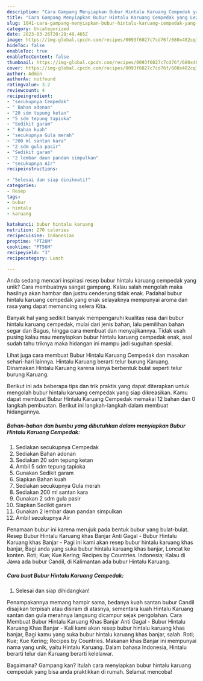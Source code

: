 ```yaml
---
description: "Cara Gampang Menyiapkan Bubur Hintalu Karuang Cempedak yang Lezat Sekali"
title: "Cara Gampang Menyiapkan Bubur Hintalu Karuang Cempedak yang Lezat Sekali"
slug: 1041-cara-gampang-menyiapkan-bubur-hintalu-karuang-cempedak-yang-lezat-sekali
category: Uncategorized
date: 2023-03-26T20:28:48.465Z
image: https://img-global.cpcdn.com/recipes/0093f6027c7cd76f/680x482cq70/bubur-hintalu-karuang-cempedak-foto-resep-utama.jpg
hideToc: false
enableToc: true
enableTocContent: false
thumbnail: https://img-global.cpcdn.com/recipes/0093f6027c7cd76f/680x482cq70/bubur-hintalu-karuang-cempedak-foto-resep-utama.jpg
cover: https://img-global.cpcdn.com/recipes/0093f6027c7cd76f/680x482cq70/bubur-hintalu-karuang-cempedak-foto-resep-utama.jpg
author: Admin
authorAv: notfound
ratingvalue: 3.2
reviewcount: 4
recipeingredient:
- "secukupnya Cempedak"
- " Bahan adonan"
- "20 sdm tepung ketan"
- "5 sdm tepung tapioka"
- "Sedikit garam"
- " Bahan kuah"
- "secukupnya Gula merah"
- "200 ml santan kara"
- "2 sdm gula pasir"
- "Sedikit garam"
- "2 lembar daun pandan simpulkan"
- "secukupnya Air"
recipeinstructions:

- "Selesai dan siap dinikmati!"
categories:
- Resep
tags:
- bubur
- hintalu
- karuang

katakunci: bubur hintalu karuang 
nutrition: 270 calories
recipecuisine: Indonesian
preptime: "PT28M"
cooktime: "PT56M"
recipeyield: "3"
recipecategory: Lunch

---
```





Anda sedang mencari inspirasi resep bubur hintalu karuang cempedak yang unik? Cara membuatnya sangat gampang. Kalau salah mengolah maka hasilnya akan hambar dan justru cenderung tidak enak. Padahal bubur hintalu karuang cempedak yang enak selayaknya mempunyai aroma dan rasa yang dapat memancing selera Kita.





Banyak hal yang sedikit banyak mempengaruhi kualitas rasa dari bubur hintalu karuang cempedak, mulai dari jenis bahan, lalu pemilihan bahan segar dan Bagus, hingga cara membuat dan menyajikannya. Tidak usah pusing kalau mau menyiapkan bubur hintalu karuang cempedak enak,      asal sudah tahu triknya maka hidangan ini mampu jadi suguhan spesial.














Lihat juga cara membuat Bubur Hintalu Karuang Cempedak dan masakan sehari-hari lainnya. Hintalu Karuang berarti telur burung Karuang. Dinamakan Hintalu Karuang karena isinya berbentuk bulat seperti telur burung Karuang.






Berikut ini ada beberapa tips dan trik praktis yang dapat diterapkan untuk mengolah bubur hintalu karuang cempedak yang siap dikreasikan. Kamu dapat membuat Bubur Hintalu Karuang Cempedak memakai 12 bahan dan 0 langkah pembuatan. Berikut ini langkah-langkah dalam membuat hidangannya.

<!--inarticleads1-->

##### Bahan-bahan dan bumbu yang dibutuhkan dalam menyiapkan Bubur Hintalu Karuang Cempedak:

1. Sediakan secukupnya Cempedak
1. Sediakan  Bahan adonan
1. Sediakan 20 sdm tepung ketan
1. Ambil 5 sdm tepung tapioka
1. Gunakan Sedikit garam
1. Siapkan  Bahan kuah
1. Sediakan secukupnya Gula merah
1. Sediakan 200 ml santan kara
1. Gunakan 2 sdm gula pasir
1. Siapkan Sedikit garam
1. Gunakan 2 lembar daun pandan simpulkan
1. Ambil secukupnya Air


Penamaan bubur ini karena merujuk pada bentuk bubur yang bulat-bulat. Resep Bubur Hintalu Karuang khas Banjar Anti Gagal - Bubur Hintalu Karuang khas Banjar - Pagi ini kami akan resep bubur hintalu karuang khas banjar, Bagi anda yang suka bubur hintalu karuang khas banjar, Loncat ke konten. Roti; Kue; Kue Kering; Recipes by Countries. Indonesia; Kalau di Jawa ada bubur Candil, di Kalimantan ada bubur Hintalu Karuang. 

<!--inarticleads2-->

##### Cara buat Bubur Hintalu Karuang Cempedak:


1. Selesai dan siap dihidangkan!

Penampakannya memang hampir sama, bedanya kuah santan bubur Candil disajikan terpisah atau disiram di atasnya, sementara kuah Hintalu Karuang santan dan gula merahnya langsung dicampur sejak pengolahan. Cara Membuat Bubur Hintalu Karuang Khas Banjar Anti Gagal - Bubur Hintalu Karuang Khas Banjar - Kali kami akan resep bubur hintalu karuang khas banjar, Bagi kamu yang suka bubur hintalu karuang khas banjar, salah. Roti; Kue; Kue Kering; Recipes by Countries. Makanan khas Banjar ini mempunyai nama yang unik, yaitu Hintalu Karuang. Dalam bahasa Indonesia, Hintalu berarti telur dan Karuang berarti kelelawar. 

Bagaimana? Gampang kan? Itulah cara menyiapkan bubur hintalu karuang cempedak yang bisa anda praktikkan di rumah. Selamat mencoba!
